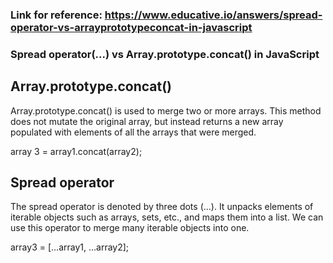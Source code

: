 ### Link for reference: https://www.educative.io/answers/spread-operator-vs-arrayprototypeconcat-in-javascript

### Spread operator(...) vs Array.prototype.concat() in JavaScript

## Array.prototype.concat()

Array.prototype.concat() is used to merge two or more arrays. This method does not mutate the original array, but instead returns a new array populated with elements of all the arrays that were merged.

array 3 = array1.concat(array2);

## Spread operator

The spread operator is denoted by three dots (...). It unpacks elements of iterable objects such as arrays, sets, etc., and maps them into a list. We can use this operator to merge many iterable objects into one.

array3 = [...array1, ...array2];
